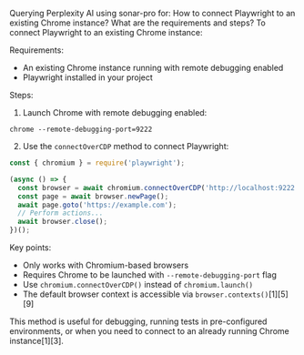 Querying Perplexity AI using sonar-pro for: How to connect Playwright to an existing Chrome instance? What are the requirements and steps?
To connect Playwright to an existing Chrome instance:

Requirements:
- An existing Chrome instance running with remote debugging enabled
- Playwright installed in your project

Steps:
1. Launch Chrome with remote debugging enabled:
```
chrome --remote-debugging-port=9222
```

2. Use the `connectOverCDP` method to connect Playwright:

```javascript
const { chromium } = require('playwright');

(async () => {
  const browser = await chromium.connectOverCDP('http://localhost:9222');
  const page = await browser.newPage();
  await page.goto('https://example.com');
  // Perform actions...
  await browser.close();
})();
```

Key points:
- Only works with Chromium-based browsers
- Requires Chrome to be launched with `--remote-debugging-port` flag
- Use `chromium.connectOverCDP()` instead of `chromium.launch()`
- The default browser context is accessible via `browser.contexts()`[1][5][9]

This method is useful for debugging, running tests in pre-configured environments, or when you need to connect to an already running Chrome instance[1][3].